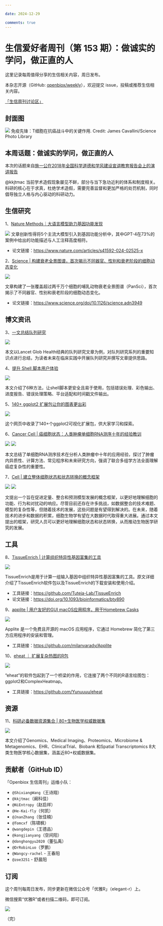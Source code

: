 ```yaml
---

date: 2024-12-29

comments: true
---
```


# 生信爱好者周刊（第 153 期）：做诚实的学问，做正直的人

这里记录每周值得分享的生信相关内容，周日发布。

本杂志开源（GitHub: [openbiox/weekly](https://github.com/openbiox/weekly "openbiox/weekly")），欢迎提交 issue，投稿或推荐生信相关内容。

[「生信周刊讨论区」](https://github.com/openbiox/weekly/discussions "「生信周刊讨论区」")

## 封面图
![](https://files.mdnice.com/user/33257/f472536f-3617-4146-bbff-791c0d8335e2.png)
免疫先锋：T细胞在抗癌战斗中的关键作用. Credit: James Cavallini/Science Photo Library

## 本周话题：做诚实的学问，做正直的人

本次的话题来自[施一公在2018年全国科学道德和学风建设宣讲教育报告会上的演讲报告](https://mp.weixin.qq.com/s/O_8hc3U_aLUhA4eFCFG4vw)

@kkjtmac 当前学术造假现象屡见不鲜，部分与当下急功近利的体系和制度相关。科研的核心在于求真，杜绝学术造假，需要完善监督和更加严格的处罚机制，同时倡导独立人格与内心驱动的科研动力。

## 生信研究
1、[Nature Methods｜大语言模型助力基因功能发现](https://mp.weixin.qq.com/s/xJB-3O_CIPfujpdRtl7KSg)

![](https://files.mdnice.com/user/33257/fe9a2df6-a6a8-472c-b548-4d11ab96763f.png)
文章创新性得将5个主流大模型引入到基因功能分析中，其中GPT-4在73%的案例中给出的功能描述与人工注释高度相符。

- 论文链接：https://www.nature.com/articles/s41592-024-02525-x

2、[Science | 构建衰老全景图谱，首次揭示不同器官、性别和衰老阶段的细胞动态变化](https://mp.weixin.qq.com/s/fzq0_BOFyH_gD8Lgy_0iug)

![](https://files.mdnice.com/user/33257/c2961f94-3497-4c5d-a801-bd60163d0f1d.png)

文章构建了一张覆盖超过两千万个细胞的哺乳动物衰老全景图谱（PanSci），首次揭示了不同器官、性别和衰老阶段的细胞动态变化。

- 论文链接：https://www.science.org/doi/10.1126/science.adn3949

## 博文资讯
3、[一文总结队列研究](https://mp.weixin.qq.com/s/I-4s8oKDlbIzNRgHJsn49A)

![](https://files.mdnice.com/user/33257/b8b51c8e-4ab7-4641-b5fc-8b2377a9f549.png)

本文以Lancet Glob Health经典的队列研究文章为例，对队列研究系列的重要知识点进行总结，为读者未来在临床实践中开展队列研究并撰写文章提供思路。

4、[提升 Shell 脚本用户体验](https://nochlin.com/blog/6-techniques-i-use-to-create-a-great-user-experience-for-shell-scripts "提升 Shell 脚本用户体验")

![](https://files.mdnice.com/user/33257/8cf15db2-271e-4e8e-89e2-76d7e7187347.png)

本文介绍了6种方法，让shell脚本更安全且易于使用，包括错误处理、彩色输出、进度报告、错误处理策略、平台适配和时间戳文件输出。

5、[140+ ggplot2 扩展包让你的图表更出彩](https://mp.weixin.qq.com/s/ljBFmToqQ9xSH3lHdskfnw)

![](https://files.mdnice.com/user/33257/7e00b612-4eed-4d61-8aab-6c0ac64fc9af.png)

这个网页中收录了140+个ggplot2可视化扩展包，供大家学习和探索。

6、[Cancer Cell | 癌细胞状态：人类肿瘤单细胞RNA测序十年的经验教训](https://mp.weixin.qq.com/s/EASmIRr9Q5hxO5TdapFMkw)

![](https://files.mdnice.com/user/33257/727be41e-0db2-4341-9706-39c41e14c928.png)
![](https://files.mdnice.com/user/33257/34841e02-59aa-4c58-9f4e-5646418e21eb.png)

本文总结了单细胞RNA测序技术在分析人类肿瘤中十年的应用经验，探讨了肿瘤内异质性、计算方法、常见程序和未来研究方向，强调了联合多组学方法全面理解癌症复杂性的重要性。

7、[Cell | 建立整体细胞状态和状态转换的概念框架](https://mp.weixin.qq.com/s/pzTDbd2YgGCrkv5H8Tccig)

![](https://files.mdnice.com/user/33257/1c80dd07-0edf-42a9-a4d8-3f9c3ebf81de.png)
![](https://files.mdnice.com/user/33257/db1350ba-49e7-4ed1-b226-6145dc06b85a.jpg)

文提出一个旨在促进定量、整合和预测模型发展的概念框架，以更好地理解细胞的功能、行为和对扰动的响应。尽管目前还存在许多挑战，如数据整合的技术难题、模型的复杂性等，但随着技术的发展，这些问题是有望得到解决的。在未来，随着技术的进步和数据的积累，细胞生物学有望在大数据时代取得重大进展。通过本文提出的框架，研究人员可以更好地理解细胞状态和状态转换，从而推动生物医学研究的发展。

## 工具
8、[TissueEnrich | 计算组织特异性基因富集的工具](https://mp.weixin.qq.com/s/ULO33ljiIZ-PA9iaXlv0pg)

![](https://files.mdnice.com/user/33257/44e1e2cc-0313-473e-9188-55f989caac30.jpg)

TissueEnrich是用于计算一组输入基因中组织特异性基因富集的工具。原文详细介绍了TissueEnrich软件包以及TissueEnrich的下载安装和使用介绍。
- 工具链接：https://github.com/Tuteja-Lab/TissueEnrich
- 论文链接：https://doi.org/10.1093/bioinformatics/bty890

9、[applite | 用户友好的GUI macOS应用程序，用于Homebrew Casks](https://aerolite.dev/applite "applite | 用户友好的GUI macOS应用程序，用于Homebrew Casks")

![](https://files.mdnice.com/user/33257/3eed7d57-6110-4c70-9b4e-e7db386a532b.png)

Applite 是一个免费且开源的 macOS 应用程序，它通过 Homebrew 简化了第三方应用程序的安装和管理。

- 工具链接：https://github.com/milanvarady/Applite

10、[eheat ｜ 扩展复杂热图的R包](https://github.com/Yunuuuu/eheat "eheat ｜ 扩展复杂热图的R包")

![](https://files.mdnice.com/user/33257/0e1c3c97-31ee-47fa-be50-d224e0c29e4d.png)

“eheat”的软件包起到了一个桥梁的作用，它连接了两个不同的R语言绘图包：ggplot2和ComplexHeatmap。

- 工具链接：https://github.com/Yunuuuu/eheat

## 资源
11、[科研必备数据资源集合 | 80+生物医学权威数据集](https://mp.weixin.qq.com/s/sZF2a-erFFrf-BTafeaxHw)

![](https://files.mdnice.com/user/33257/0a3a835e-5fdf-4c2d-8515-0350e6e522db.png)

本文介绍了Genomics、Medical Imaging、Proteomics、Microbiome & Metagenomics、EHR、ClinicalTrial、Biobank 和Spatial Transcriptomics 8大类生物医学核心数据集，涵盖近80+权威数据集。

## 贡献者（GitHub ID）

「Openbiox 生信周刊」运维小队：

- `@ShixiangWang`（王诗翔）
- `@kkjtmac`（阚科佳）
- `@NiEntropy`（赵启祥）
- `@He-Kai-fly`（何凯）
- `@JnanZhang`（张佳楠）
- `@Tomcxf`（陈啸枫）
- `@wangdepin`（王德品）
- `@kongjianyang`（空间阳）
- `@donghongyu2020`（董弘禹）
- `@DrRobinLuo`（罗鹏）
- `@Wangcy-rachel` - 王春阳
- `@zoe3251` - 舒晨阳

## 订阅

这个周刊每周日发布，同步更新在微信公众号「优雅R」（elegant-r）上。

微信搜索“优雅R”或者扫描二维码，即可订阅。

![](https://files.mdnice.com/user/33257/a041b24f-acc8-49da-9133-5e7245c04406.png)


（完）
